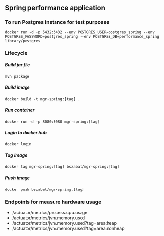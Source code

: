 ## Spring performance application

### To run Postgres instance for test purposes
`docker run -d -p 5432:5432 --env POSTGRES_USER=postgres_spring --env POSTGRES_PASSWORD=postgres_spring --env POSTGRES_DB=performance_spring library/postgres`

### Lifecycle
##### Build jar file
`mvn package`
##### Build image
`docker build -t mgr-spring:[tag] .`
##### Run container
`docker run -d -p 8080:8080 mgr-spring:[tag]`
##### Login to docker hub
`docker login`
##### Tag image
`docker tag mgr-spring:[tag] bszabat/mgr-spring:[tag]`
##### Push image
`docker push bszabat/mgr-spring:[tag]`

### Endpoints for measure hardware usage
- /actuator/metrics/process.cpu.usage
- /actuator/metrics/jvm.memory.used
- /actuator/metrics/jvm.memory.used?tag=area:heap
- /actuator/metrics/jvm.memory.used?tag=area:nonheap